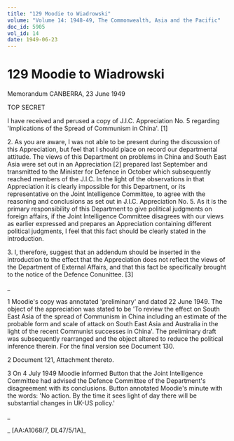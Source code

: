 ```yaml
---
title: "129 Moodie to Wiadrowski"
volume: "Volume 14: 1948-49, The Commonwealth, Asia and the Pacific"
doc_id: 5905
vol_id: 14
date: 1949-06-23
---
```


# 129 Moodie to Wiadrowski

Memorandum CANBERRA, 23 June 1949

TOP SECRET

I have received and perused a copy of J.I.C. Appreciation No. 5 regarding 'Implications of the Spread of Communism in China'. [1]

2\. As you are aware, I was not able to be present during the discussion of this Appreciation, but feel that I should place on record our departmental attitude. The views of this Department on problems in China and South East Asia were set out in an Appreciation [2] prepared last September and transmitted to the Minister for Defence in October which subsequently reached members of the J.I.C. In the light of the observations in that Appreciation it is clearly impossible for this Department, or its representative on the Joint Intelligence Committee, to agree with the reasoning and conclusions as set out in J.I.C. Appreciation No. 5. As it is the primary responsibility of this Department to give political judgments on foreign affairs, if the Joint Intelligence Committee disagrees with our views as earlier expressed and prepares an Appreciation containing different political judgments, I feel that this fact should be clearly stated in the introduction.

3\. I, therefore, suggest that an addendum should be inserted in the introduction to the effect that the Appreciation does not reflect the views of the Department of External Affairs, and that this fact be specifically brought to the notice of the Defence Conunittee. [3]

_

1 Moodie's copy was annotated 'preliminary' and dated 22 June 1949. The object of the appreciation was stated to be 'To review the effect on South East Asia of the spread of Communism in China including an estimate of the probable form and scale of attack on South East Asia and Australia in the light of the recent Communist successes in China'. The preliminary draft was subsequently rearranged and the object altered to reduce the political inference therein. For the final version see Document 130.

2 Document 121, Attachment thereto.

3 On 4 July 1949 Moodie informed Button that the Joint Intelligence Committee had advised the Defence Committee of the Department's disagreement with its conclusions. Button annotated Moodie's minute with the words: 'No action. By the time it sees light of day there will be substantial changes in UK-US policy.'

_

_ [AA:A1068/7, DL47/5/1A]_
